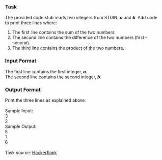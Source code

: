 ### Task
The provided code stub reads two integers from STDIN, **_a_** and **_b_**. Add code to print three lines where:

1. The first line contains the sum of the two numbers.
2. The second line contains the difference of the two numbers (first - second).
3. The third line contains the product of the two numbers.
### Input Format

The first line contains the first integer, **_a_**.<br />
The second line contains the second integer, **_b_**.

### Output Format
Print the three lines as explained above.
<br /><br />
Sample Input: <br />
3<br />
2<br />
Sample Output:<br />
5<br />
1<br />
6<br />
<br />
Task source: [HackerRank](https://www.hackerrank.com)